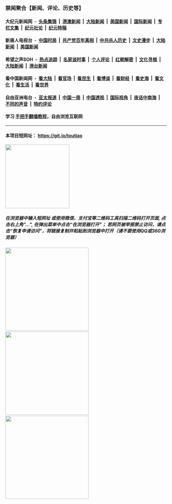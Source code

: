 ### 禁闻聚合【新闻、评论、历史等】

#### 大纪元新闻网 &nbsp;-&nbsp; [头条集锦](indexes/E头条集锦.md?t=02131902) &nbsp;|&nbsp; [港澳新闻](indexes/E港澳新闻.md?t=02131902)  &nbsp;|&nbsp; [大陆新闻](indexes/E大陆新闻.md?t=02131902) &nbsp;|&nbsp; [美国新闻](indexes/E美国新闻.md?t=02131902) &nbsp;|&nbsp; [国际新闻](indexes/E国际新闻.md?t=02131902) &nbsp;|&nbsp; [专栏文集](indexes/E专栏文集.md?t=02131902) &nbsp;|&nbsp; [纪元社论](indexes/E纪元社论.md?t=02131902) &nbsp;|&nbsp; [纪元特稿](indexes/E纪元特稿.md?t=02131902) 

#### 新唐人电视台 &nbsp;-&nbsp; [中国时局](indexes/N中国时局.md?t=02131902) &nbsp;|&nbsp; [共产党百年真相](indexes/N共产党百年真相.md?t=02131902) &nbsp;|&nbsp; [中共杀人历史](indexes/N中共杀人历史.md?t=02131902) &nbsp;|&nbsp; [文史漫步](indexes/N文史漫步.md?t=02131902) &nbsp;|&nbsp; [大陆新闻](indexes/N大陆新闻.md?t=02131902) &nbsp;|&nbsp; [美国新闻](indexes/N美国新闻.md?t=02131902)

#### 希望之声SOH &nbsp;-&nbsp; [热点追踪](indexes/H热点追踪.md?t=02131902) &nbsp;|&nbsp; [名家谈时事](indexes/H名家谈时事.md?t=02131902) &nbsp;|&nbsp; [个人评论](indexes/H个人评论.md?t=02131902)  &nbsp;|&nbsp; [红朝解密](indexes/H红朝解密.md?t=02131902) &nbsp;|&nbsp; [文化寻根](indexes/H文化寻根.md?t=02131902) &nbsp;|&nbsp; [大陆新闻](indexes/H大陆新闻.md?t=02131902) &nbsp;|&nbsp; [港台新闻](indexes/H港台新闻.md?t=02131902)

#### 看中国新闻网 &nbsp;-&nbsp; [看大陆](indexes/S看大陆.md?t=02131902) &nbsp;|&nbsp; [看官场](indexes/S看官场.md?t=02131902) &nbsp;|&nbsp; [看民生](indexes/S看民生.md?t=02131902)  &nbsp;|&nbsp; [看博谈](indexes/S看博谈.md?t=02131902) &nbsp;|&nbsp; [看财经](indexes/S看财经.md?t=02131902) &nbsp;|&nbsp; [看史海](indexes/S看史海.md?t=02131902) &nbsp;|&nbsp; [看文化](indexes/S看文化.md?t=02131902) &nbsp;|&nbsp; [看生活](indexes/S看生活.md?t=02131902) &nbsp;|&nbsp; [看世界](indexes/S看世界.md?t=02131902)

#### 自由亚洲电台 &nbsp;-&nbsp; [亚太报道](indexes/R亚太报道.md?t=02131902) &nbsp;|&nbsp; [中国一周](indexes/R中国一周.md?t=02131902) &nbsp;|&nbsp; [中国透视](indexes/R中国透视.md?t=02131902)  &nbsp;|&nbsp; [国际视角](indexes/R国际视角.md?t=02131902) &nbsp;|&nbsp; [夜话中南海](indexes/R夜话中南海.md?t=02131902) &nbsp;|&nbsp; [不同的声音](indexes/R不同的声音.md?t=02131902) &nbsp;|&nbsp; [特约评论](indexes/R特约评论.md?t=02131902)

#### 学习 [手把手翻墙教程](https://github.com/gfw-breaker/guides/wiki)，自由浏览互联网

----

#### 本项目短网址： https://git.io/toutiao
<img src="https://raw.githubusercontent.com/gfw-breaker/banned-news/master/scripts/img/qr.png" width="200px"/>  

##### 在浏览器中输入短网址 或使用微信、支付宝等二维码工具扫描二维码打开页面, 点击右上角"...", 在弹出菜单中点击“在浏览器打开”； 若网页被举报禁止访问，请点击“恢复申请访问”，将链接复制并粘贴到浏览器中打开（请不要使用QQ或360浏览器）

<img src="https://raw.githubusercontent.com/gfw-breaker/banned-news/master/scripts/img/1.png" width="260px"/> &nbsp; <img src="https://raw.githubusercontent.com/gfw-breaker/banned-news/master/scripts/img/2.png" width="260px"/> &nbsp; <img src="https://raw.githubusercontent.com/gfw-breaker/banned-news/master/scripts/img/3.png" width="260px"/>

